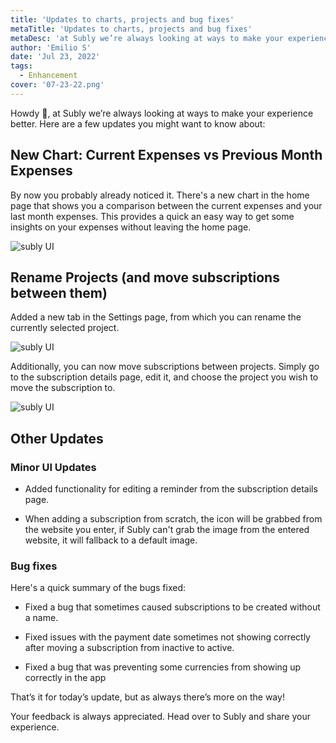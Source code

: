 ```yaml
---
title: 'Updates to charts, projects and bug fixes'
metaTitle: 'Updates to charts, projects and bug fixes'
metaDesc: 'at Subly we’re always looking at ways to make your experience better. Here are a few updates you might want to know about:'
author: 'Emilio S'
date: 'Jul 23, 2022'
tags:
  - Enhancement
cover: '07-23-22.png'
---
```


Howdy 👋, at Subly we’re always looking at ways to make your experience better. Here are a few updates you might want to know about:

## New Chart: Current Expenses vs Previous Month Expenses

By now you probably already noticed it. There's a new chart in the home page that shows you a comparison between the current expenses and your last month expenses. This provides a quick an easy way to get some insights on your expenses without leaving the home page.

![subly UI](/release-notes/content/07-23-22/content-1.png)

## Rename Projects (and move subscriptions between them)

Added a new tab in the Settings page, from which you can rename the currently selected project.

![subly UI](/release-notes/content/07-23-22/content-2.gif)

Additionally, you can now move subscriptions between projects. Simply go to the subscription details page, edit it, and choose the project you wish to move the subscription to.

![subly UI](/release-notes/content/07-23-22/content-3.gif)

## Other Updates

### Minor UI Updates

- Added functionality for editing a reminder from the subscription details page.

- When adding a subscription from scratch, the icon will be grabbed from the website you enter, if Subly can't grab the image from the entered website, it will fallback to a default image.

### Bug fixes

Here's a quick summary of the bugs fixed:

- Fixed a bug that sometimes caused subscriptions to be created without a name.

- Fixed issues with the payment date sometimes not showing correctly after moving a subscription from inactive to active.

- Fixed a bug that was preventing some currencies from showing up correctly in the app

That’s it for today’s update, but as always there’s more on the way!

Your feedback is always appreciated. Head over to Subly and share your experience.
